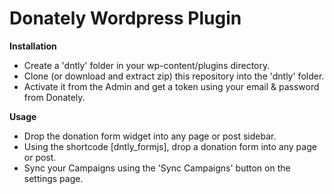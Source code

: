 # Donately Wordpress Plugin

**Installation**

* Create a 'dntly' folder in your wp-content/plugins directory.
* Clone (or download and extract zip) this repository into the 'dntly' folder.
* Activate it from the Admin and get a token using your email & password from Donately.

**Usage**

* Drop the donation form widget into any page or post sidebar.
* Using the shortcode [dntly_formjs], drop a donation form into any page or post.
* Sync your Campaigns using the 'Sync Campaigns' button on the settings page.

